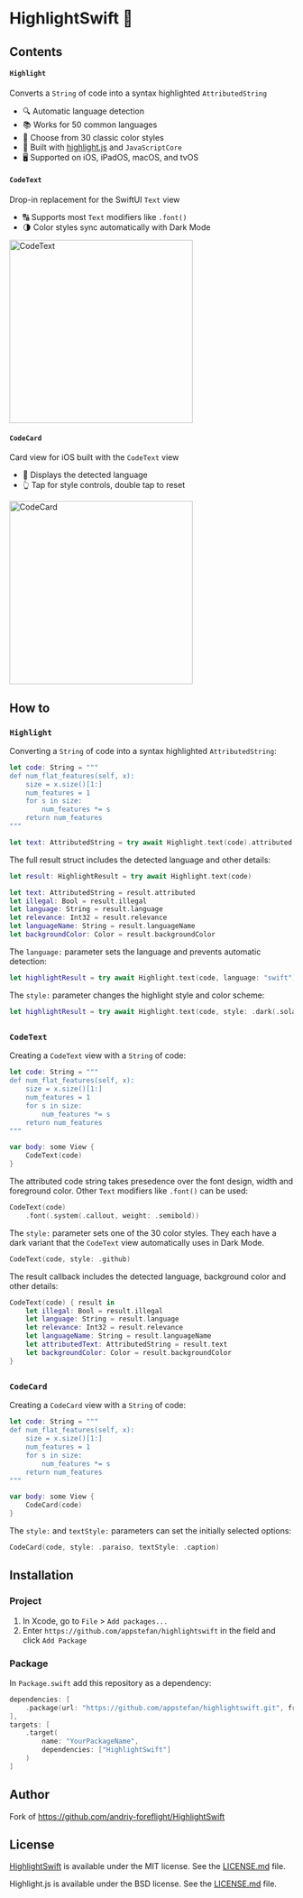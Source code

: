 # HighlightSwift 🎨

## Contents

#### `Highlight`
Converts a `String` of code into a syntax highlighted `AttributedString`
* 🔍 Automatic language detection
* 📚 Works for 50 common languages
* 🌈 Choose from 30 classic color styles
* 🧰 Built with [highlight.js](https://github.com/highlightjs/highlight.js) and `JavaScriptCore`
* 🖥️ Supported on iOS, iPadOS, macOS, and tvOS

#### `CodeText`
Drop-in replacement for the SwiftUI `Text` view
* 🔠 Supports most `Text` modifiers like `.font()`
* 🌗 Color styles sync automatically with Dark Mode

<picture>
  <source media="(prefers-color-scheme: dark)" srcset="https://github.com/appstefan/HighlightSwift/assets/6455394/5021a822-39f2-40bd-b1f8-2680c2382dd3">
  <source media="(prefers-color-scheme: light)" srcset="https://github.com/appstefan/HighlightSwift/assets/6455394/5ae80ec9-d121-4f20-9cad-1ee3427e8052">
  <img alt="CodeText" src="https://github.com/appstefan/HighlightSwift/assets/6455394/5ae80ec9-d121-4f20-9cad-1ee3427e8052" width=325>
</picture>

#### `CodeCard`
Card view for iOS built with the `CodeText` view
* 💬 Displays the detected language
* 👆 Tap for style controls, double tap to reset

<picture>
  <source media="(prefers-color-scheme: dark)" srcset="https://github.com/appstefan/HighlightSwift/assets/6455394/c785af2a-f6e4-4589-ae4d-34c4feaa8644">
  <source media="(prefers-color-scheme: light)" srcset="https://github.com/appstefan/HighlightSwift/assets/6455394/70dc2a01-1cf1-4378-9c88-49247e92e276">
  <img alt="CodeCard" src="https://github.com/appstefan/HighlightSwift/assets/6455394/70dc2a01-1cf1-4378-9c88-49247e92e276" width=325>
</picture>

## How to
### `Highlight`

Converting a `String` of code into a syntax highlighted `AttributedString`:
```swift
let code: String = """
def num_flat_features(self, x):
    size = x.size()[1:]
    num_features = 1
    for s in size:
        num_features *= s
    return num_features
"""

let text: AttributedString = try await Highlight.text(code).attributed
```

The full result struct includes the detected language and other details:
```swift
let result: HighlightResult = try await Highlight.text(code)

let text: AttributedString = result.attributed
let illegal: Bool = result.illegal
let language: String = result.language
let relevance: Int32 = result.relevance
let languageName: String = result.languageName
let backgroundColor: Color = result.backgroundColor
```

The `language:` parameter sets the language and prevents automatic detection:
```swift
let highlightResult = try await Highlight.text(code, language: "swift")
```

The `style:` parameter changes the highlight style and color scheme:
```swift
let highlightResult = try await Highlight.text(code, style: .dark(.solarFlare))
```

##
### `CodeText`

Creating a `CodeText` view with a `String` of code:
```swift
let code: String = """
def num_flat_features(self, x):
    size = x.size()[1:]
    num_features = 1
    for s in size:
        num_features *= s
    return num_features
"""

var body: some View {
    CodeText(code)
}
```

The attributed code string takes presedence over the font design, width and foreground color. Other `Text` modifiers like `.font()` can be used:
```swift
CodeText(code)
    .font(.system(.callout, weight: .semibold))
```

The `style:` parameter sets one of the 30 color styles. 
They each have a dark variant that the `CodeText` view automatically uses in Dark Mode.
```swift
CodeText(code, style: .github)
```

The result callback includes the detected language, background color and other details:
```swift
CodeText(code) { result in
    let illegal: Bool = result.illegal
    let language: String = result.language
    let relevance: Int32 = result.relevance
    let languageName: String = result.languageName
    let attributedText: AttributedString = result.text
    let backgroundColor: Color = result.backgroundColor
}
```

##
### `CodeCard`

Creating a `CodeCard` view with a `String` of code:
```swift
let code: String = """
def num_flat_features(self, x):
    size = x.size()[1:]
    num_features = 1
    for s in size:
        num_features *= s
    return num_features
"""

var body: some View {
    CodeCard(code)
}
```

The `style:` and `textStyle:` parameters can set the initially selected options:
```swift
CodeCard(code, style: .paraiso, textStyle: .caption)
```

## Installation

### Project

1. In Xcode, go to `File` > `Add packages...`
2. Enter `https://github.com/appstefan/highlightswift` in the field and click `Add Package`

### Package

In `Package.swift` add this repository as a dependency:
```swift
dependencies: [
    .package(url: "https://github.com/appstefan/highlightswift.git", from: "1.0.0")
],
targets: [
    .target(
        name: "YourPackageName",
        dependencies: ["HighlightSwift"]
    )
]
```

## Author

Fork of https://github.com/andriy-foreflight/HighlightSwift

## License

[HighlightSwift](https://github.com/andriy-foreflight/HighlightSwift) is available under the MIT license. See the [LICENSE.md](/LICENSE.md) file.

Highlight.js is available under the BSD license. See the [LICENSE.md](/Sources/HighlightSwift/HighlightJS/LICENSE.md) file.
